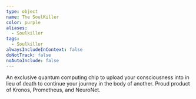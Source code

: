 ```yaml
---
type: object
name: The SoulKiller
color: purple
aliases:
  - Soulkiller
tags:
  - Soulkiller
alwaysIncludeInContext: false
doNotTrack: false
noAutoInclude: false
---
```

An exclusive quantum computing chip to upload your consciousness into in lieu of death to continue your journey in the body of another. Proud product of Kronos, Prometheus, and NeuroNet.